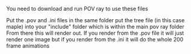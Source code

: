 You need to download and run POV ray to use these files

Put the .pov and .ini files in the same folder
put the tree file (in this case maple) into your "include" folder which is within the main pov ray folder
From there this will render out. If you render from the .pov file it will just render one image but if you render from the .ini it will do the whole 200 frame animations
